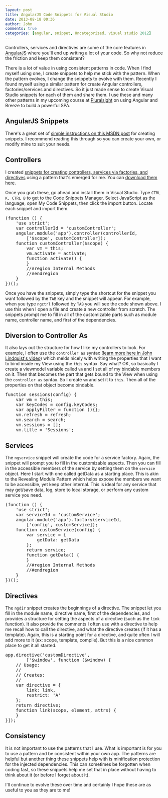 ```yaml
---
layout: post
title: AngularJS Code Snippets for Visual Studio
date: 2013-08-18 00:36
author: John
comments: true
categories: [angular, snippet, Uncategorized, visual studio 2012]
---
```

Controllers, services and directives are some of the core features in <a href="http://www.angularjs.org" target="_blank">AngularJS</a> where you'll end up writing a lot of your code. So why not reduce the friction and keep them consistent?

There is a lot of value in using consistent patterns in code. When I find myself using one, I create snippets to help me stick with the pattern. When the pattern evolves, I change the snippets to evolve with them. Recently I found myself using a similar pattern for create Angular controllers, factories/services and directives. So it just made sense to create Visual Studio snippets for each of them and share them. I use these and many other patterns in my upcoming course at <a href="http://www.pluralsight.com" target="_blank">Pluralsight</a> on using Angular and Breeze to build a powerful SPA.

<h2>AngularJS Snippets</h2>
There's a great set of <a href="http://msdn.microsoft.com/en-us/library/ms165394.aspx" target="_blank">simple instructions on this MSDN post</a> for creating snippets. I recommend reading this through so you can create your own, or modify mine to suit your needs.
<h2>Controllers</h2>
I created <a href="http://images.johnpapa.net/wp-content/uploads/files/downloads/ng-snippets.zip" target="_blank">snippets for creating controllers, services via factories, and directives</a> using a pattern that's emerged for me. You can <a href="http://images.johnpapa.net/wp-content/uploads/files/downloads/ng-snippets.zip" target="_blank">download them here</a>.

Once you grab these, go ahead and install them in Visual Studio. Type <code>CTRL K, CTRL B</code> to get to the Code Snippets Manager. Select JavaScript as the language, open My Code Snippets, then click the import button. Locate each snippet and import them.
<pre class="prettyprint linenums">
(function () {
    'use strict';
    var controllerId = 'customController';
    angular.module('app').controller(controllerId,
        ['$scope', customController]);
    function customController($scope) {
        var vm = this;
        vm.activate = activate;
        function activate() {
        }
        //#region Internal Methods        
        //#endregion
    }
})();
</pre>
Once you have the snippets, simply type the shortcut for the snippet you want followed by the <code>TAB</code> key and the snippet will appear. For example, when you type <code>ngctrl</code> followed by <code>TAB</code> you will see the code shown above. I use this when I open a file and create a new controller from scratch. The snippets prompt me to fill in all of the customizable parts such as module name, controller name, and first of the dependencies.
<h2>Diversion to Controller As</h2>
It also lays out the structure for how I like my controllers to look. For example, I often use the <code>controller as</code> syntax (<a href="http://www.youtube.com/watch?v=tTihyXaz4Bo" target="_blank">learn more here in John Lindquist's video</a>) which melds nicely with writing the properties that I want to bind inside my View using the <code>this</code> syntax. Say what? OK, so basically I create a viewmodel variable called <code>vm</code> and I set all of my bindable members on it. Then that becomes the part that gets bound to the View when using the <code>controller as</code> syntax. So I create <code>vm</code> and set it to <code>this</code>. Then all of the properties on that object become bindable.
<pre class="prettyprint linenums">
function sessions(config) {
    var vm = this;
    var keyCodes = config.keyCodes;
    var applyFilter = function (){};
    vm.refresh = refresh;
    vm.search = search;
    vm.sessions = [];
    vm.title = 'Sessions';
</pre>
<h2>Services</h2>
The <code>ngservice</code> snippet will create the code for a service factory. Again, the snippet will prompt you to fill in the customizable aspects. Then you can fill in the accessible members of the service by setting them on the <code>service</code> object. Here I start with one called getData as a starting place. This is akin to the Revealing Module Pattern which helps expose the members we want to be accessible, yet keep other internal. This is ideal for any service that may get/save data, log, store to local storage, or perform any custom service you need.
<pre class="prettyprint linenums">
(function () {
    'use strict';
    var serviceId = 'customService';
    angular.module('app').factory(serviceId, 
        ['config', customService]);
    function customService(config) {
        var service = {
            getData: getData
        };
        return service;
        function getData() {
        }
        //#region Internal Methods        
        //#endregion
    }
})();
</pre>
<h2>Directives</h2>
The <code>ngdir</code> snippet creates the beginnings of a directive. The snippet let you fill in the module name, directive name, first of the dependencies, and provides a structure for setting the aspects of a directive (such as the <code>link</code> function). It also provide the comments I often use with a directive to help me recall how to call the directive, and what the directive creates (if it has a template). Again, this is a starting point for a directive, and quite often I will add more to it (ex: scope, template, compile). But this is a nice common place to get it all started.
<pre class="prettyprint linenums">
app.directive('customDirective', 
        ['$window', function ($window) {
    // Usage:
    // 
    // Creates:
    // 
    var directive = {
        link: link,
        restrict: 'A'
    };
    return directive;
    function link(scope, element, attrs) {
    }
}]);
</pre>
<h2>Consistency</h2>
It is not important to use the patterns that I use. What is important is for you to use a pattern and be consistent within your own app. The patterns are helpful but another thing these snippets help with is minification protection for the injected dependencies. This can sometimes be forgotten when coding fast, so these snippets help me set that in place without having to think about it (or before I forget about it).

I'll continue to evolve these over time and certainly I hope these are as useful to you as they are to me!

